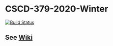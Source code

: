 # CSCD-379-2020-Winter

[![Build Status](https://dev.azure.com/horsesfree2run0219/EWU-CSCD379-Winter-Quarter/_apis/build/status/mmwoodfo.EWU-CSCD379-2020-Winter?branchName=master)](https://dev.azure.com/horsesfree2run0219/EWU-CSCD379-Winter-Quarter/_build/latest?definitionId=1&branchName=master)

## See [Wiki](../../wiki)
